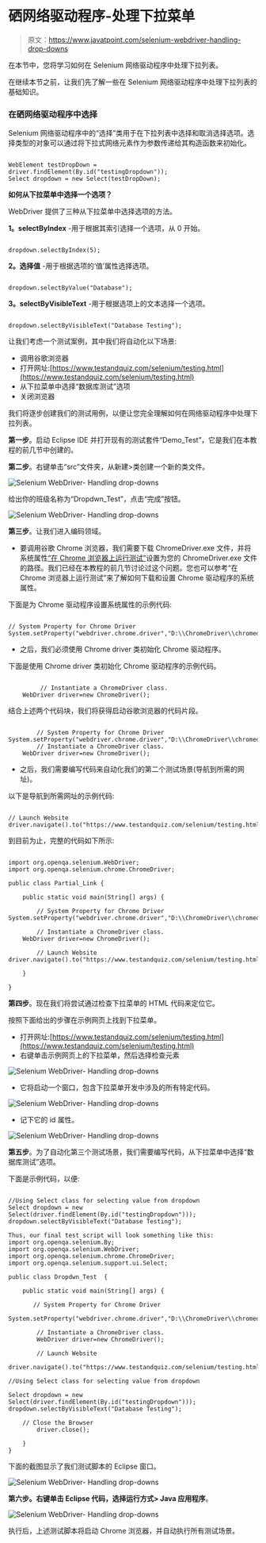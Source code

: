 # 硒网络驱动程序-处理下拉菜单

> 原文：<https://www.javatpoint.com/selenium-webdriver-handling-drop-downs>

在本节中，您将学习如何在 Selenium 网络驱动程序中处理下拉列表。

在继续本节之前，让我们先了解一些在 Selenium 网络驱动程序中处理下拉列表的基础知识。

### 在硒网络驱动程序中选择

Selenium 网络驱动程序中的“选择”类用于在下拉列表中选择和取消选择选项。选择类型的对象可以通过将下拉式网络元素作为参数传递给其构造函数来初始化。

```

WebElement testDropDown = driver.findElement(By.id("testingDropdown"));
Select dropdown = new Select(testDropDown);

```

**如何从下拉菜单中选择一个选项？**

WebDriver 提供了三种从下拉菜单中选择选项的方法。

**1。selectByIndex** -用于根据其索引选择一个选项，从 0 开始。

```

dropdown.selectByIndex(5);

```

**2。选择值** -用于根据选项的‘值’属性选择选项。

```

dropdown.selectByValue("Database");

```

**3。selectByVisibleText** -用于根据选项上的文本选择一个选项。

```

dropdown.selectByVisibleText("Database Testing");

```

让我们考虑一个测试案例，其中我们将自动化以下场景:

*   调用谷歌浏览器
*   打开网址:[https://www.testandquiz.com/selenium/testing.html](https://www.testandquiz.com/selenium/testing.html)
*   从下拉菜单中选择“数据库测试”选项
*   关闭浏览器

我们将逐步创建我们的测试用例，以便让您完全理解如何在网络驱动程序中处理下拉列表。

**第一步**。启动 Eclipse IDE 并打开现有的测试套件“Demo_Test”，它是我们在本教程的前几节中创建的。

**第二步**。右键单击“src”文件夹，从新建>类创建一个新的类文件。

![Selenium WebDriver- Handling drop-downs](img/c65c1c575e09b8b72104ce5ca5e68949.png)

给出你的班级名称为“Dropdwn_Test”，点击“完成”按钮。

![Selenium WebDriver- Handling drop-downs](img/81e25600512e2f1e7a903166679f5af3.png)

**第三步**。让我们进入编码领域。

*   要调用谷歌 Chrome 浏览器，我们需要下载 ChromeDriver.exe 文件，并将系统属性[“在 Chrome 浏览器上运行测试”](selenium-webdriver-running-test-on-chrome-browser)设置为您的 ChromeDriver.exe 文件的路径。我们已经在本教程的前几节讨论过这个问题。您也可以参考“在 Chrome 浏览器上运行测试”来了解如何下载和设置 Chrome 驱动程序的系统属性。

下面是为 Chrome 驱动程序设置系统属性的示例代码:

```

// System Property for Chrome Driver 
System.setProperty("webdriver.chrome.driver","D:\\ChromeDriver\\chromedriver.exe");

```

*   之后，我们必须使用 Chrome driver 类初始化 Chrome 驱动程序。

下面是使用 Chrome driver 类初始化 Chrome 驱动程序的示例代码。

```

         // Instantiate a ChromeDriver class. 	
	WebDriver driver=new ChromeDriver();

```

结合上述两个代码块，我们将获得启动谷歌浏览器的代码片段。

```

     	// System Property for Chrome Driver 
System.setProperty("webdriver.chrome.driver","D:\\ChromeDriver\\chromedriver.exe");
    	// Instantiate a ChromeDriver class. 	
	WebDriver driver=new ChromeDriver();

```

*   之后，我们需要编写代码来自动化我们的第二个测试场景(导航到所需的网址)。

以下是导航到所需网址的示例代码:

```

// Launch Website
driver.navigate().to("https://www.testandquiz.com/selenium/testing.html");

```

到目前为止，完整的代码如下所示:

```

import org.openqa.selenium.WebDriver;
import org.openqa.selenium.chrome.ChromeDriver;

public class Partial_Link {

	public static void main(String[] args) {

        // System Property for Chrome Driver 
System.setProperty("webdriver.chrome.driver","D:\\ChromeDriver\\chromedriver.exe");

      	// Instantiate a ChromeDriver class. 	
	WebDriver driver=new ChromeDriver();

      	// Launch Website
driver.navigate().to("https://www.testandquiz.com/selenium/testing.html"); 

	}

}

```

**第四步**。现在我们将尝试通过检查下拉菜单的 HTML 代码来定位它。

按照下面给出的步骤在示例网页上找到下拉菜单。

*   打开网址:[https://www.testandquiz.com/selenium/testing.html](https://www.testandquiz.com/selenium/testing.html)
*   右键单击示例网页上的下拉菜单，然后选择检查元素

![Selenium WebDriver- Handling drop-downs](img/d81de3c66dadddf9af45be37cd5842e8.png)

*   它将启动一个窗口，包含下拉菜单开发中涉及的所有特定代码。

![Selenium WebDriver- Handling drop-downs](img/beec70f7465fcb5349986ebc6ac55987.png)

*   记下它的 id 属性。

![Selenium WebDriver- Handling drop-downs](img/dbbde0187a8cb6a4fbbcb26713ee7d3b.png)

**第五步**。为了自动化第三个测试场景，我们需要编写代码，从下拉菜单中选择“数据库测试”选项。

下面是示例代码，以便:

```

//Using Select class for selecting value from dropdown
Select dropdown = new Select(driver.findElement(By.id("testingDropdown")));
dropdown.selectByVisibleText("Database Testing");

Thus, our final test script will look something like this:
import org.openqa.selenium.By;
import org.openqa.selenium.WebDriver;
import org.openqa.selenium.chrome.ChromeDriver;
import org.openqa.selenium.support.ui.Select;

public class Dropdwn_Test  {

	public static void main(String[] args) {

       // System Property for Chrome Driver 
		System.setProperty("webdriver.chrome.driver","D:\\ChromeDriver\\chromedriver.exe");

      	// Instantiate a ChromeDriver class. 	
		WebDriver driver=new ChromeDriver();

      	// Launch Website
		driver.navigate().to("https://www.testandquiz.com/selenium/testing.html"); 

//Using Select class for selecting value from dropdown

Select dropdown = new Select(driver.findElement(By.id("testingDropdown")));
dropdown.selectByVisibleText("Database Testing");

	// Close the Browser
	    driver.close();

    }
}

```

下面的截图显示了我们测试脚本的 Eclipse 窗口。

![Selenium WebDriver- Handling drop-downs](img/d4bd2c3f714b66a3273fd20b65c5ef0c.png)

**第六步。**右键单击 Eclipse 代码，选择**运行方式> Java 应用程序**。

![Selenium WebDriver- Handling drop-downs](img/3dc45a29d1fbba34fb33363d20cefa17.png)

执行后，上述测试脚本将启动 Chrome 浏览器，并自动执行所有测试场景。